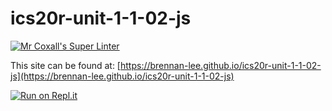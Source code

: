 # ics20r-unit-1-1-02-js

[![Mr Coxall's Super Linter](https://github.com/brennan-lee/ics20r-unit-1-1-02-js/workflows/Mr%20Coxall's%20Super%20Linter/badge.svg)](https://github.com/brennan-lee/ics20r-unit-1-1-02-js/actions/)

This site can be found at: [https://brennan-lee.github.io/ics20r-unit-1-1-02-js](https://brennan-lee.github.io/ics20r-unit-1-1-02-js)

[![Run on Repl.it](https://repl.it/badge/github/brennan-lee/ics20r-unit-1-1-02-js)](https://repl.it/github/brennan-lee/ics20r-unit-1-1-02-js)
